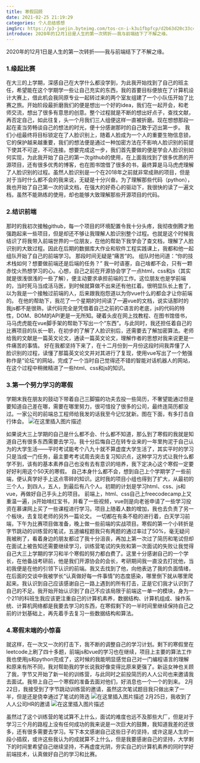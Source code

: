 ```yaml
---
title: 寒假回顾
date: 2021-02-25 21:19:29
categories: 个人总结感想
imgSrc: https://p3-juejin.byteimg.com/tos-cn-i-k3u1fbpfcp/d2b63d20c33c4bb196d30ca6a46f11d6~tplv-k3u1fbpfcp-watermark.image?
introduce: 2020年的12月1日是人生的第一次转折——我与前端结下了不解之缘。
---
```


2020年的12月1日是人生的第一次转折——我与前端结下了不解之缘。
### 1.缘起比赛
在大三的上学期，深感自己在大学什么都没学到，为此我开始找到了自己的班主任，希望能在这个学期学一些让自己充实的东西，我的首要目标便放在了计算机设计大赛上，借此机会我同原专业一起转过来的两个室友组建了一个小队伍开始了比赛之旅。开始阶段最折磨我们的便是想出一个好的idea，我们在一起开会，和老师交流，想出了很多有意思的创意。整个过程就是不断的想出好点子，查找文献，再否定自己，如此往复，头一个月我们三人组便这样一直被折磨。现在想想那段一起在麦当劳畅谈自己的想法的时光，便十分感谢那时的自己敢于迈出第一步。
我们小组最终将目标锁定在了人脸识别上，随着人脸成为一个人的重要生物信息锁，它的保护越来越重要，我们的想法便是通过一种加密方法在不影响人脸识别的前提下使其不可逆，不可连接。想要完成这一步，我们首先要做的便是学会人脸识别如何实现，为此我开始了自己的第一次github的使用，在上面我找到了很多优质的开源项目，还有很多优秀的博客，也在图书馆借了很多的书，最终算是马马虎虎理解了人脸识别的过程。虽然人脸识别是一个在2018年之前就非常成熟的项目，但是对于当时什么都不会的我来说，无疑是十分兴奋。为了理解那些代码（python），我也开始了自己第一次的读文档，在强大的好奇心的驱动下，我很快的读了一遍文档，虽然不能熟练的使用，却也能够大致理解那些开源项目的代码。
### 2.结识前端
那时的我初次接触github，每一个项目的环境配置令我十分头疼，我彻夜倒腾才勉强跑起来一些项目，但是却还不够让我理解人脸识别整个过程。也就是这个时候我结识了将我带入前端世界的一位朋友，在他的帮助下我学会了查文档，理解了人脸识别的大致过程。因此在后期的数据库大作业和软件工程实践课上，我都和他一起组队开始了自己的前端学习。
那段时间无疑是“痛苦”的。
组队时他问道：“你的技术栈如何？想要做前端还是后端的任务？”
我一时语塞，自己啥都不会，只有一颗赤忱火热想学习的心。心想，自己之前在开源协会学了一点html，css和js（其实就是很浅很浅的一些了解），便主动要求承担前端的工作。这位朋友也是学前端的，当时死马当成活马医，到时候就算做不出来还有他扛着。很明显队长上套了，以为我是一个接触过前端的人，后来跟我抱怨道以为你vue什么的都会才让你前端的。
在他的帮助下，我花了一个星期的时间读了一遍vue的文档，说实话那时的我js都不是很熟，读代码完全是凭借着自己之前的C语言的老底，js的代码的特性，DOM、BOM的API更是一无所知。硬着头皮在网上找教程、在图书馆借书，马马虎虎能在vue脚手架的帮助下写出一个“东西”。与此同时，我还担任着自己的比赛项目的队长一职，在初步的了解了人脸识别后，还需要去了解加密算法。老师给我的文献是一篇英文论文，通读一篇英文论文，理解作者的思想对我来说更是一件痛苦的事情。
好在我都坚持下来了，在十二月份到一月份这段时间我弄懂了人脸识别的过程，读懂了那篇英文论文并对其进行了复现，使用vue写出了一个勉强称作是“论坛”的网站，完成了一个当时自己觉得还不错的智能对话机器人的网站，在这个过程中稍微精进了一些html、css和js的知识。
### 3.第一个努力学习的寒假
学期末我在朋友的鼓动下带着自己三脚猫的功夫去投一些简历，不奢望能通过但是要知道自己差在哪，需要在哪里努力，很可惜投了很多的公司，最终连简历都没过。一家公司的前端总工程师给我发的话我至今记忆犹新。图在下面，有多打击自行体会。
![在这里插入图片描述](https://img-blog.csdnimg.cn/20210225211603737.png?x-oss-process=image/watermark,type_ZmFuZ3poZW5naGVpdGk,shadow_10,text_aHR0cHM6Ly9ibG9nLmNzZG4ubmV0L3dlaXhpbl80Mzk1MDE0Mg==,size_16,color_FFFFFF,t_70)

如果说大三上学期的自己是什么都不会、什么都不知道，那么到了寒假的我就是知道自己有很多东西需要去学习。我十分后悔自己在转专业来的一年里拘泥于自己认为的大学生活——平时考试能考个八九十就不算虚度大学生活了，其实平时的学习只是当成一门任务，最主要考考试周去突击复习知识点，这种学习方式让我什么都学不到，该有的基本素养自己也没有去有意识的培养，我下定决心这个寒假一定要好好利用这个50天的寒假。
自己本身什么都不会，想到自己上个学期学了一些前端，便认真学好手上这点零碎的知识。这时我的项目小组也得到了扩大，从最初的三个人，到四人，五人，到最后有八个人。初期的计划是学习html、css、js和vue，再做好自己手头上的项目。
前端上，html、css自己上freecodecamp上又重温一遍，js开始啃红宝书，并看了一些视频，vue则是向老爸申请了一些学习投资在慕课网上买了一些课程进行学习。项目上随着人数的增加，我也去负责了另一个板块，去复现老师的另外一篇论文。
一切都在有条不稳的进行着，白天学习前端，下午为比赛项目做准备，晚上做一些前端的实战项目。寒假的第一个小转折是字节跳动的训练营的笔试，五道编程题我只有两题的通过率过了50%，毫无疑问我被刷了，看着身边的朋友都过了我十分沮丧，再加上第一次过了简历和笔试但却在面试上被告知还需要继续学习，训练营笔试的失败和第一次面试的失败让我觉得自己大三上学期的学习和半个寒假的努力都白费了。这里十分感谢自己的一个学长，在他备战考研前，他是我们开源协会的会长，考研期间我一直没去打扰他，当初我便是在他的引领下认识的前端。我又去找到了他，向他表达了我的负面情绪，在后面的交谈中我被学长“认真做好每一件事情”的态度感染，哪里倒下就从哪里爬起来。我认识到自己应该感谢自己一路上遇到的所有打击，正是它们我才认识到了自己的不足。我开始开始认识到了自己不应该局限于前端这一单一的模块，身为一个211的科班生我应该更注重自己的计算机素养，数据结构、计算机组成、操作系统、计算机网络都是我要去学习的东西，在寒假剩下的一半时间里继续保持自己之前的计划基础上，再先着手去复习一些数据结构和算法。
### 4.寒假末端的小惊喜
就这样，在一次又一次的打击下，我不断的调整自己的学习计划。剩下的寒假里在leetcode上刷了四十多题，前端js和vue的学习也在继续，项目上主要的算法工作我也使用js和python完成了，这时候的我能明显感觉自己对一门编程语言的理解和原来有所不同，我对帮助我的学长说我好像变得比原来更强了。新运女神也关顾了我，字节又开始了新一轮的训练营，与此同时之前投简历的人人公司也来邀请我去面试。我带上自己一个寒假的准备去面对他们，好消息也一个一个的到来。
2月22日，我接受到了字节跳动训练营的邀请，虽然这次笔试题目我只做出来了一半，但是还是侥幸通过了笔试的筛选
![在这里插入图片描述](https://img-blog.csdnimg.cn/20210225211639536.png)
2月25日，我收到了人人公司HR的邀请
![在这里插入图片描述](https://img-blog.csdnimg.cn/2021022521171256.png?x-oss-process=image/watermark,type_ZmFuZ3poZW5naGVpdGk,shadow_10,text_aHR0cHM6Ly9ibG9nLmNzZG4ubmV0L3dlaXhpbl80Mzk1MDE0Mg==,size_16,color_FFFFFF,t_70)


虽然过了这个训练营的笔试算不上什么，面试的难度也远不及那些大厂，但是对于学习三个月的路程上没有任何成功的我来说是一次巨大的鼓舞，我知道我差的还很多，还有很多需要去学习。写下本文感谢自己这些日子的坚持，或许这是人生的一段小插叙，或许这些我认为的成就算不上什么，但是我要感谢自己的坚持，大学剩下的时间里希望自己继续坚持，不再虚度光阴，夯实自己的计算机素养的同时学好前端技术，认真做好自己的学习和比赛。
